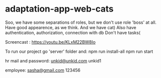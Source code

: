 # adaptation-app-web-cats



Soo, we have some separations of roles, but we don't use role 'boss' at all. Have good appearence, as we think. And we have cat)
Also have authentication, authorization, connection with db
Don't have tasks(

Screencast : https://youtu.be/KLxM22BW8Io

To run our project go 'server' folder and:
npm run install-all
npm run start

hr mail and password:
unkid@unkid.com
unkid1

employee:
sasha@gmail.com
123456
